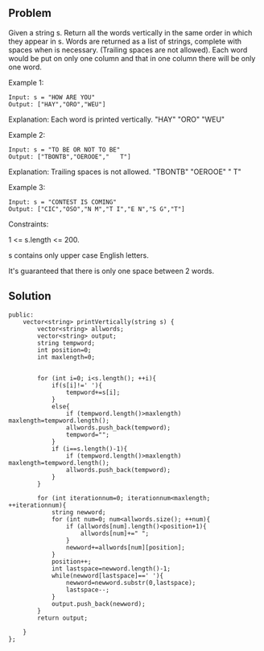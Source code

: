 Problem
----
Given a string s. Return all the words vertically in the same order in which they appear in s.
Words are returned as a list of strings, complete with spaces when is necessary. (Trailing spaces are not allowed).
Each word would be put on only one column and that in one column there will be only one word.

Example 1:
```
Input: s = "HOW ARE YOU"
Output: ["HAY","ORO","WEU"]
```
Explanation: Each word is printed vertically. 
 "HAY"
 "ORO"
 "WEU"
 
Example 2:
```
Input: s = "TO BE OR NOT TO BE"
Output: ["TBONTB","OEROOE","   T"]
```
Explanation: Trailing spaces is not allowed. 
"TBONTB"
"OEROOE"
"   T"

Example 3:
```
Input: s = "CONTEST IS COMING"
Output: ["CIC","OSO","N M","T I","E N","S G","T"]
```

Constraints:

1 <= s.length <= 200.

s contains only upper case English letters.

It's guaranteed that there is only one space between 2 words.

Solution
----
```class Solution {
public:
    vector<string> printVertically(string s) {
        vector<string> allwords;
        vector<string> output;
        string tempword;
        int position=0;
        int maxlength=0;
        
        
        for (int i=0; i<s.length(); ++i){
            if(s[i]!=' '){
                tempword+=s[i];
            }
            else{
                if (tempword.length()>maxlength) maxlength=tempword.length();
                allwords.push_back(tempword);
                tempword="";
            }
            if (i==s.length()-1){
                if (tempword.length()>maxlength) maxlength=tempword.length();
                allwords.push_back(tempword);
            }
        }
        
        for (int iterationnum=0; iterationnum<maxlength; ++iterationnum){
            string newword;
            for (int num=0; num<allwords.size(); ++num){
                if (allwords[num].length()<position+1){
                    allwords[num]+=" ";
                }
                newword+=allwords[num][position];
            }
            position++;
            int lastspace=newword.length()-1;
            while(newword[lastspace]==' '){
                newword=newword.substr(0,lastspace);
                lastspace--;
            }
            output.push_back(newword);
        }
        return output;
        
    }
};
```
